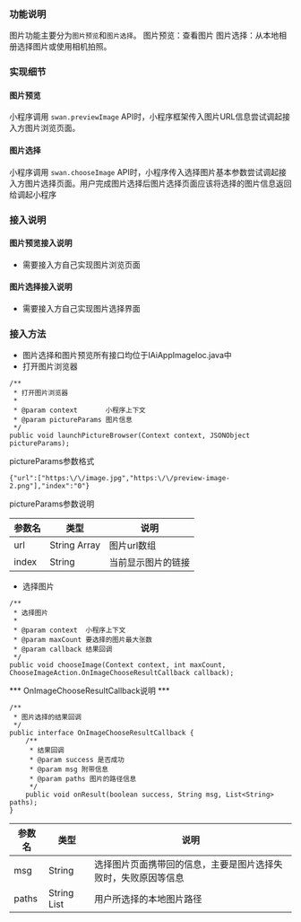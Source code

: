 
### 功能说明

图片功能主要分为`图片预览`和`图片选择`。
图片预览：查看图片
图片选择：从本地相册选择图片或使用相机拍照。

 
### 实现细节


#### 图片预览
 
小程序调用 `swan.previewImage` API时，小程序框架传入图片URL信息尝试调起接入方图片浏览页面。
#### 图片选择

小程序调用 `swan.chooseImage` API时，小程序传入选择图片基本参数尝试调起接入方图片选择页面。用户完成图片选择后图片选择页面应该将选择的图片信息返回给调起小程序
 
### 接入说明

#### 图片预览接入说明
+ 需要接入方自己实现图片浏览页面


#### 图片选择接入说明
+ 需要接入方自己实现图片选择界面


### 接入方法
+ 图片选择和图片预览所有接口均位于IAiAppImageIoc.java中
+ 打开图片浏览器
```
/**
 * 打开图片浏览器
 *
 * @param context       小程序上下文
 * @param pictureParams 图片信息
 */
public void launchPictureBrowser(Context context, JSONObject pictureParams);
```
pictureParams参数格式

```
{"url":["https:\/\/image.jpg","https:\/\/preview-image-2.png"],"index":"0"}
```
pictureParams参数说明

|参数名 |类型 | 说明|
|---- | ---- | ---- |
|url|    String Array| 图片url数组 |
|index|   String|  当前显示图片的链接|


+ 选择图片
```
/**
 * 选择图片
 *
 * @param context  小程序上下文
 * @param maxCount 要选择的图片最大张数
 * @param callback 结果回调
 */
public void chooseImage(Context context, int maxCount, ChooseImageAction.OnImageChooseResultCallback callback);
```
*** OnImageChooseResultCallback说明 ***
```
/**
 * 图片选择的结果回调
 */
public interface OnImageChooseResultCallback {
    /**
     * 结果回调
     * @param success 是否成功
     * @param msg 附带信息
     * @param paths 图片的路径信息
     */
    public void onResult(boolean success, String msg, List<String> paths);
}
```

|参数名 |类型 | 说明|
|---- | ---- | ---- |
|msg|    String | 选择图片页面携带回的信息，主要是图片选择失败时，失败原因等信息 |
|paths|   String List|  用户所选择的本地图片路径|




